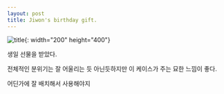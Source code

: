 ```yaml
---
layout: post
title: Jiwon's birthday gift.
---
```


![title](/images/jiwon.jpg){: width="200" height="400"}

생일 선물을 받았다.

전체적인 분위기는 잘 어울리는 듯 아닌듯하지만 이 케이스가 주는 묘한 느낌이 좋다.

어딘가에 잘 배치해서 사용해야지 
